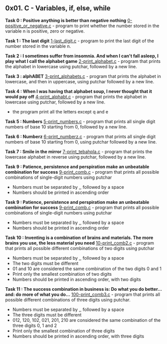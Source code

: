 ## 0x01. C - Variables, if, else, while

**Task 0 : Positive anything is better than negative nothing**
[0-positive_or_negative.c](./0-positive_or_negative.c) - program to print whether the number stored in the variable n is positive, zero or negative.

**Task 1 : The last digit**
[1-last_digit.c](./1-last_digit.c) - program to print the last digit of the number stored in the variable n.

**Task 2 : I sometimes suffer from insomnia. And when I can't fall asleep, I play what I call the alphabet game**
[2-print_alphabet.c](./2-print_alphabet.c) - program that prints the alphabet in lowercase using putchar, followed by a new line.

**Task 3 :  alphABET**
[3-print_alphabets.c](./3-print_alphabets.c) - program that prints the alphabet in lowercase, and then in uppercase, using putchar followed by a new line.

**Task 4 : When I was having that alphabet soup, I never thought that it would pay off**
[4-print_alphabt.c](4-print_alphabt.c) - program that prints the alphabet in lowercase using putchar, followed by a new line.
 * the program print all the letters except q and e

**Task 5 : Numbers**
[5-print_numbers.c](./5-print_numbers.c) - program that prints all single digit numbers of base 10 starting from 0, followed by a new line.

**Task 6 : Numberz**
[6-print_numberz.c](./6-print_numberz.c) - program that prints all single digit numbers of base 10 starting from 0, using putchar followed by a new line.

**Task 7 : Smile in the mirror**
[7-print_tebahpla.c](./7-print_tebahpla.c) - program that prints the lowercase alphabet in reverse using putchar, followed by a new line.

**Task 9 : Patience, persistence and perspiration make an unbeatable combination for success**
[9-print_comb.c](./9-print_comb.c) - program that prints all possible combinations of single-digit numbers using putchar
 * Numbers must be separated by ,, followed by a space
 * Numbers should be printed in ascending order

**Task 9 : Patience, persistence and perspiration make an unbeatable combination for success**
[9-print_comb.c](./9-print_comb.c) - program that prints all possible combinations of single-digit numbers using putchar
 * Numbers must be separated by ,, followed by a space
 * Numbers should be printed in ascending order

**Task 10 : Inventing is a combination of brains and materials. The more brains you use, the less material you need**
[10-print_comb2.c](./10-print_comb2.c) - program that prints all possible different combinations of two digits using putchar
 * Numbers must be separated by ,, followed by a space
 * The two digits must be different
 * 01 and 10 are considered the same combination of the two digits 0 and 1
 * Print only the smallest combination of two digits
 * Numbers should be printed in ascending order, with two digits

**Task 11 : The success combination in business is: Do what you do better... and: do more of what you do...**
[100-print_comb3.c](./100-print_comb3.c) - program that prints all possible different combinations of three digits using putchar.
 * Numbers must be separated by ,, followed by a space
 * The three digits must be different
 * 012, 120, 102, 021, 201, 210 are considered the same combination of the three digits 0, 1 and 2
 * Print only the smallest combination of three digits
 * Numbers should be printed in ascending order, with three digits


